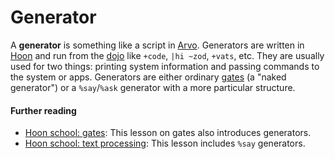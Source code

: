 # Generator

A **generator** is something like a script in [Arvo](/glossary/arvo). Generators are written in [Hoon](/glossary/hoon) and run from the [dojo](/glossary/dojo) like `+code`, `|hi ~zod`, `+vats`, etc. They are usually used for two things: printing system information and passing commands to the system or apps. Generators are either ordinary [gates](/glossary/gate) (a "naked generator") or a `%say`/`%ask` generator with a more particular structure.

#### Further reading

- [Hoon school: gates](/courses/hoon-school/D-gates): This lesson on gates also introduces generators.
- [Hoon school: text processing](/courses/hoon-school/J-stdlib-text#say-generators): This lesson includes `%say` generators.
